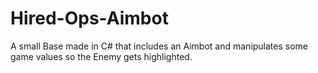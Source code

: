 # Hired-Ops-Aimbot
A small Base made in C# that includes an Aimbot and manipulates some game values so the Enemy gets highlighted.
